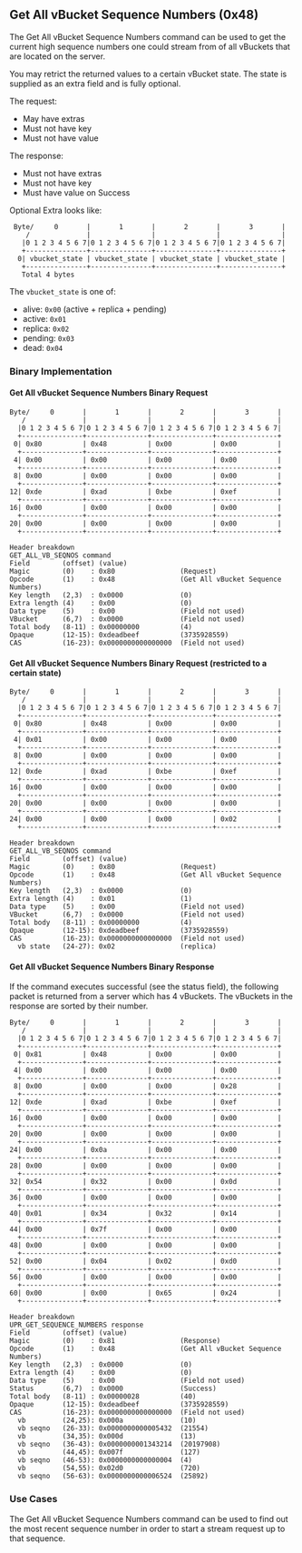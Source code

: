 ## Get All vBucket Sequence Numbers (0x48)

The Get All vBucket Sequence Numbers command can be used to get the current high sequence numbers one could stream from of all vBuckets that are located on the server.

You may retrict the returned values to a certain vBucket state. The state is supplied as an extra field and is fully optional.

The request:
 * May have extras
 * Must not have key
 * Must not have value

The response:
 * Must not have extras
 * Must not have key
 * Must have value on Success

Optional Extra looks like:

     Byte/     0       |       1       |       2       |       3       |
        /              |               |               |               |
       |0 1 2 3 4 5 6 7|0 1 2 3 4 5 6 7|0 1 2 3 4 5 6 7|0 1 2 3 4 5 6 7|
       +---------------+---------------+---------------+---------------+
      0| vbucket_state | vbucket_state | vbucket_state | vbucket_state |
       +---------------+---------------+---------------+---------------+
       Total 4 bytes


The `vbucket_state` is one of:
 - alive:   `0x00` (active + replica + pending)
 - active:  `0x01`
 - replica: `0x02`
 - pending: `0x03`
 - dead:    `0x04`


### Binary Implementation

#### Get All vBucket Sequence Numbers Binary Request

    Byte/     0       |       1       |       2       |       3       |
       /              |               |               |               |
      |0 1 2 3 4 5 6 7|0 1 2 3 4 5 6 7|0 1 2 3 4 5 6 7|0 1 2 3 4 5 6 7|
      +---------------+---------------+---------------+---------------+
     0| 0x80          | 0x48          | 0x00          | 0x00          |
      +---------------+---------------+---------------+---------------+
     4| 0x00          | 0x00          | 0x00          | 0x00          |
      +---------------+---------------+---------------+---------------+
     8| 0x00          | 0x00          | 0x00          | 0x00          |
      +---------------+---------------+---------------+---------------+
    12| 0xde          | 0xad          | 0xbe          | 0xef          |
      +---------------+---------------+---------------+---------------+
    16| 0x00          | 0x00          | 0x00          | 0x00          |
      +---------------+---------------+---------------+---------------+
    20| 0x00          | 0x00          | 0x00          | 0x00          |
      +---------------+---------------+---------------+---------------+

    Header breakdown
    GET_ALL_VB_SEQNOS command
    Field        (offset) (value)
    Magic        (0)    : 0x80                (Request)
    Opcode       (1)    : 0x48                (Get All vBucket Sequence Numbers)
    Key length   (2,3)  : 0x0000              (0)
    Extra length (4)    : 0x00                (0)
    Data type    (5)    : 0x00                (Field not used)
    VBucket      (6,7)  : 0x0000              (Field not used)
    Total body   (8-11) : 0x00000000          (4)
    Opaque       (12-15): 0xdeadbeef          (3735928559)
    CAS          (16-23): 0x0000000000000000  (Field not used)


#### Get All vBucket Sequence Numbers Binary Request (restricted to a certain state)

    Byte/     0       |       1       |       2       |       3       |
       /              |               |               |               |
      |0 1 2 3 4 5 6 7|0 1 2 3 4 5 6 7|0 1 2 3 4 5 6 7|0 1 2 3 4 5 6 7|
      +---------------+---------------+---------------+---------------+
     0| 0x80          | 0x48          | 0x00          | 0x00          |
      +---------------+---------------+---------------+---------------+
     4| 0x01          | 0x00          | 0x00          | 0x00          |
      +---------------+---------------+---------------+---------------+
     8| 0x00          | 0x00          | 0x00          | 0x00          |
      +---------------+---------------+---------------+---------------+
    12| 0xde          | 0xad          | 0xbe          | 0xef          |
      +---------------+---------------+---------------+---------------+
    16| 0x00          | 0x00          | 0x00          | 0x00          |
      +---------------+---------------+---------------+---------------+
    20| 0x00          | 0x00          | 0x00          | 0x00          |
      +---------------+---------------+---------------+---------------+
    24| 0x00          | 0x00          | 0x00          | 0x02          |
      +---------------+---------------+---------------+---------------+

    Header breakdown
    GET_ALL_VB_SEQNOS command
    Field        (offset) (value)
    Magic        (0)    : 0x80                (Request)
    Opcode       (1)    : 0x48                (Get All vBucket Sequence Numbers)
    Key length   (2,3)  : 0x0000              (0)
    Extra length (4)    : 0x01                (1)
    Data type    (5)    : 0x00                (Field not used)
    VBucket      (6,7)  : 0x0000              (Field not used)
    Total body   (8-11) : 0x00000000          (4)
    Opaque       (12-15): 0xdeadbeef          (3735928559)
    CAS          (16-23): 0x0000000000000000  (Field not used)
      vb state   (24-27): 0x02                (replica)

#### Get All vBucket Sequence Numbers Binary Response

If the command executes successful (see the status field), the following packet is returned from a server which has 4 vBuckets. The vBuckets in the response are sorted by their number.

    Byte/     0       |       1       |       2       |       3       |
       /              |               |               |               |
      |0 1 2 3 4 5 6 7|0 1 2 3 4 5 6 7|0 1 2 3 4 5 6 7|0 1 2 3 4 5 6 7|
      +---------------+---------------+---------------+---------------+
     0| 0x81          | 0x48          | 0x00          | 0x00          |
      +---------------+---------------+---------------+---------------+
     4| 0x00          | 0x00          | 0x00          | 0x00          |
      +---------------+---------------+---------------+---------------+
     8| 0x00          | 0x00          | 0x00          | 0x28          |
      +---------------+---------------+---------------+---------------+
    12| 0xde          | 0xad          | 0xbe          | 0xef          |
      +---------------+---------------+---------------+---------------+
    16| 0x00          | 0x00          | 0x00          | 0x00          |
      +---------------+---------------+---------------+---------------+
    20| 0x00          | 0x00          | 0x00          | 0x00          |
      +---------------+---------------+---------------+---------------+
    24| 0x00          | 0x0a          | 0x00          | 0x00          |
      +---------------+---------------+---------------+---------------+
    28| 0x00          | 0x00          | 0x00          | 0x00          |
      +---------------+---------------+---------------+---------------+
    32| 0x54          | 0x32          | 0x00          | 0x0d          |
      +---------------+---------------+---------------+---------------+
    36| 0x00          | 0x00          | 0x00          | 0x00          |
      +---------------+---------------+---------------+---------------+
    40| 0x01          | 0x34          | 0x32          | 0x14          |
      +---------------+---------------+---------------+---------------+
    44| 0x00          | 0x7f          | 0x00          | 0x00          |
      +---------------+---------------+---------------+---------------+
    48| 0x00          | 0x00          | 0x00          | 0x00          |
      +---------------+---------------+---------------+---------------+
    52| 0x00          | 0x04          | 0x02          | 0xd0          |
      +---------------+---------------+---------------+---------------+
    56| 0x00          | 0x00          | 0x00          | 0x00          |
      +---------------+---------------+---------------+---------------+
    60| 0x00          | 0x00          | 0x65          | 0x24          |
      +---------------+---------------+---------------+---------------+

    Header breakdown
    UPR_GET_SEQUENCE_NUMBERS response
    Field        (offset) (value)
    Magic        (0)    : 0x81                (Response)
    Opcode       (1)    : 0x48                (Get All vBucket Sequence Numbers)
    Key length   (2,3)  : 0x0000              (0)
    Extra length (4)    : 0x00                (0)
    Data type    (5)    : 0x00                (Field not used)
    Status       (6,7)  : 0x0000              (Success)
    Total body   (8-11) : 0x00000028          (40)
    Opaque       (12-15): 0xdeadbeef          (3735928559)
    CAS          (16-23): 0x0000000000000000  (Field not used)
      vb         (24,25): 0x000a              (10)
      vb seqno   (26-33): 0x0000000000005432  (21554)
      vb         (34,35): 0x000d              (13)
      vb seqno   (36-43): 0x0000000001343214  (20197908)
      vb         (44,45): 0x007f              (127)
      vb seqno   (46-53): 0x0000000000000004  (4)
      vb         (54,55): 0x02d0              (720)
      vb seqno   (56-63): 0x0000000000006524  (25892)

### Use Cases

The Get All vBucket Sequence Numbers command can be used to find out the most recent sequence number in order to start a stream request up to that sequence.
